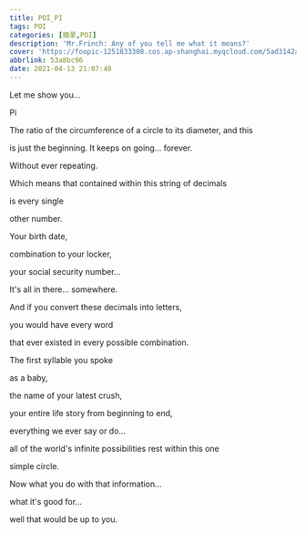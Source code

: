 ```yaml
---
title: POI_PI
tags: POI
categories: [摘录,POI]
description: 'Mr.Frinch: Any of you tell me what it means?'
cover: 'https://foopic-1251833308.cos.ap-shanghai.myqcloud.com/5ad3142a3b47d-20210418170951262.jpg'
abbrlink: 53a8bc96
date: 2021-04-13 21:07:40
---
```


Let me show you...

Pi

The ratio of the circumference of a circle to its diameter, and this

is just the beginning. It keeps on going... forever.

Without ever repeating.

Which means that contained within this string of decimals

is every single

other number.

Your birth date,

combination to your locker,

your social security number...

It's all in there... somewhere.

And if you convert these decimals into letters,

you would have every word

that ever existed in every possible combination.

The first syllable you spoke

as a baby,

the name of your latest crush,

your entire life story from beginning to end,

everything we ever say or do...

all of the world's infinite possibilities rest within this one

simple circle.

Now what you do with that information...

what it's good for...

well that would be up to you.